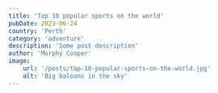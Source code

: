 ```yaml
---
title: 'Top 10 popular sports on the world'
pubDate: 2023-06-24
country: 'Perth'
category: 'adventure'
description: 'Some post description'
author: 'Murphy Cooper'
image:
    url: '/posts/top-10-popular-sports-on-the-world.jpg'
    alt: 'Big baloons in the sky'
---
```

